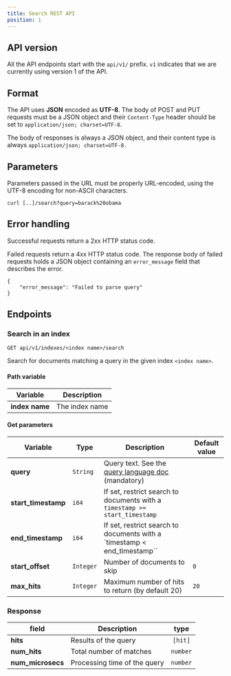 ```yaml
---
title: Search REST API
position: 1
---
```


## API version

All the API endpoints start with the `api/v1/` prefix. `v1` indicates that we are currently using version 1 of the API.


## Format

The API uses **JSON** encoded as **UTF-8**. The body of POST and PUT requests must be a JSON object and their `Content-Type` header should be set to `application/json; charset=UTF-8`.

The body of responses is always a JSON object, and their content type is always `application/json; charset=UTF-8.`

## Parameters

Parameters passed in the URL must be properly URL-encoded, using the UTF-8 encoding for non-ASCII characters.

```
curl [..]/search?query=barack%20obama
```

## Error handling

Successful requests return a 2xx HTTP status code.

Failed requests return a 4xx HTTP status code. The response body of failed requests holds a JSON object containing an `error_message` field that describes the error.

```
{
	"error_message": "Failed to parse query"
}
```

## Endpoints

### Search in an index

```
GET api/v1/indexes/<index name>/search
```

Search for documents matching a query in the given index `<index name>`.

#### Path variable

| Variable      | Description   |
| ------------- | ------------- |
| **index name** | The index name |


#### Get parameters

| Variable                  | Type                 | Description                                                                                       | Default value                                                                                   |
| ------------------------- | -------------------- | ------------------------------------------------------------------------------------------------- | ----------------------------------------------------------------------------------------------- |
| **query**                     | `String`               | Query text. See the [query language doc](query-language.md) (mandatory)                                          |                                                                                                |
| **start_timestamp**                 | `i64`              | If set, restrict search to documents with a `timestamp >= start_timestamp`                                                            |                                                                                |
| **end_timestamp**                 | `i64`              | If set, restrict search to documents with a `timestamp < end_timestamp``                                                            |                                                                                     |
| **start_offset**                | `Integer`              | Number of documents to skip                                                                | `0`                                                                                             |
| **max_hits**                 | `Integer`              | Maximum number of hits to return (by default 20)                                                            | `20`                                                                                            |


### Response

| field                | Description                    |    type    |
| -------------------- | ------------------------------ | :--------: |
| **hits**             | Results of the query           | `[hit]` |
| **num_hits**         | Total number of matches        |  `number`  |
| **num_microsecs**    | Processing time of the query   |  `number`  |
